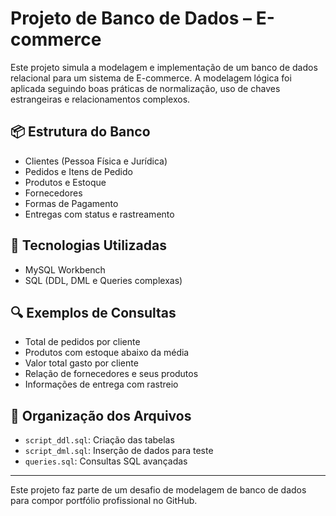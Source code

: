 # Projeto de Banco de Dados – E-commerce

Este projeto simula a modelagem e implementação de um banco de dados relacional para um sistema de E-commerce. A modelagem lógica foi aplicada seguindo boas práticas de normalização, uso de chaves estrangeiras e relacionamentos complexos.

## 📦 Estrutura do Banco

- Clientes (Pessoa Física e Jurídica)
- Pedidos e Itens de Pedido
- Produtos e Estoque
- Fornecedores
- Formas de Pagamento
- Entregas com status e rastreamento

## 🚀 Tecnologias Utilizadas

- MySQL Workbench
- SQL (DDL, DML e Queries complexas)

## 🔍 Exemplos de Consultas

- Total de pedidos por cliente
- Produtos com estoque abaixo da média
- Valor total gasto por cliente
- Relação de fornecedores e seus produtos
- Informações de entrega com rastreio

## 📁 Organização dos Arquivos

- `script_ddl.sql`: Criação das tabelas
- `script_dml.sql`: Inserção de dados para teste
- `queries.sql`: Consultas SQL avançadas

---

Este projeto faz parte de um desafio de modelagem de banco de dados para compor portfólio profissional no GitHub.
